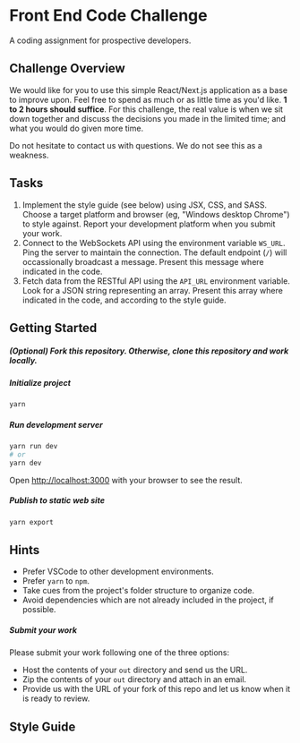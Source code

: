 # Front End Code Challenge

A coding assignment for prospective developers.

## Challenge Overview

We would like for you to use this simple React/Next.js application as a base to improve upon. Feel free to spend as much or as little time as you'd like. **1 to 2 hours should suffice**. For this challenge, the real value is when we sit down together and discuss the decisions you made in the limited time; and what you would do given more time.

Do not hesitate to contact us with questions. We do not see this as a weakness. 

## Tasks

1. Implement the style guide (see below) using JSX, CSS, and SASS. Choose a target platform and browser (eg, "Windows desktop Chrome") to style against. Report your development platform when you submit your work.
2. Connect to the WebSockets API using the environment variable `WS_URL`. Ping the server to maintain the connection. The default endpoint (`/`) will occassionally broadcast a message. Present this message where indicated in the code.
3. Fetch data from the RESTful API using the `API_URL` environment variable. Look for a JSON string representing an array. Present this array where indicated in the code, and according to the style guide.

## Getting Started

##### (Optional) Fork this repository. Otherwise, clone this repository and work locally.

##### Initialize project

```bash
yarn

```

##### Run development server

```bash
yarn run dev
# or
yarn dev
```

Open [http://localhost:3000](http://localhost:3000) with your browser to see the result.

##### Publish to static web site

```bash
yarn export
```

## Hints

* Prefer VSCode to other development environments.
* Prefer `yarn` to `npm`.
* Take cues from the project's folder structure to organize code.
* Avoid dependencies which are not already included in the project, if possible.

##### Submit your work

Please submit your work following one of the three options:
* Host the contents of your `out` directory and send us the URL.
* Zip the contents of your `out` directory and attach in an email.
* Provide us with the URL of your fork of this repo and let us know when it is ready to review.

## Style Guide


